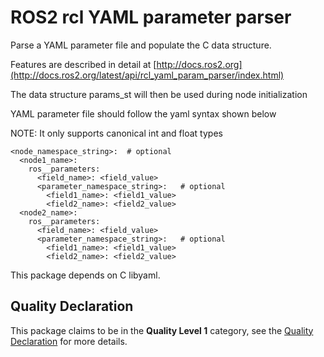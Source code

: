# ROS2 rcl YAML parameter parser

Parse a YAML parameter file and populate the C data structure.

Features are described in detail at [http://docs.ros2.org](http://docs.ros2.org/latest/api/rcl_yaml_param_parser/index.html)

The data structure params_st will then be used during node initialization

YAML parameter file should follow the yaml syntax shown below

NOTE: It only supports canonical int and float types

```
<node_namespace_string>:  # optional
  <node1_name>:
    ros__parameters:
      <field_name>: <field_value>
      <parameter_namespace_string>:   # optional
        <field1_name>: <field1_value>
        <field2_name>: <field2_value>
  <node2_name>:
    ros__parameters:
      <field_name>: <field_value>
      <parameter_namespace_string>:   # optional
        <field1_name>: <field1_value>
        <field2_name>: <field2_value>
```

This package depends on C libyaml.

## Quality Declaration

This package claims to be in the **Quality Level 1** category, see the [Quality Declaration](./QUALITY_DECLARATION.md) for more details.
